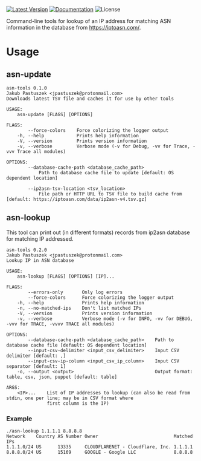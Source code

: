 [![Latest Version]][crates.io] [![Documentation]][docs.rs] ![License]

Command-line tools for lookup of an IP address for matching ASN information in the database from https://iptoasn.com/.

# Usage

## asn-update

```
asn-tools 0.1.0
Jakub Pastuszek <jpastuszek@protonmail.com>
Downloads latest TSV file and caches it for use by other tools

USAGE:
    asn-update [FLAGS] [OPTIONS]

FLAGS:
        --force-colors    Force colorizing the logger output
    -h, --help            Prints help information
    -V, --version         Prints version information
    -v, --verbose         Verbose mode (-v for Debug, -vv for Trace, -vvv Trace all modules)

OPTIONS:
        --database-cache-path <database_cache_path>
            Path to database cache file to update [default: OS dependent location]

        --ip2asn-tsv-location <tsv_location>
            File path or HTTP URL to TSV file to build cache from [default: https://iptoasn.com/data/ip2asn-v4.tsv.gz]
```

## asn-lookup

This tool can print out (in different formats) records from ip2asn database for matching IP addressed.

```
asn-tools 0.2.0
Jakub Pastuszek <jpastuszek@protonmail.com>
Lookup IP in ASN database

USAGE:
    asn-lookup [FLAGS] [OPTIONS] [IP]...

FLAGS:
        --errors-only       Only log errors
        --force-colors      Force colorizing the logger output
    -h, --help              Prints help information
    -n, --no-matched-ips    Don't list matched IPs
    -V, --version           Prints version information
    -v, --verbose           Verbose mode (-v for INFO, -vv for DEBUG, -vvv for TRACE, -vvvv TRACE all modules)

OPTIONS:
        --database-cache-path <database_cache_path>    Path to database cache file [default: OS dependent location]
        --input-csv-delimiter <input_csv_delimiter>    Input CSV delimiter [default: ,]
        --input-csv-ip-column <input_csv_ip_column>    Input CSV separator [default: 1]
    -o, --output <output>                              Output format: table, csv, json, puppet [default: table]

ARGS:
    <IP>...    List of IP addresses to lookup (can also be read from stdin, one per line; may be in CSV format where
               first column is the IP)
```

### Example

```
./asn-lookup 1.1.1.1 8.8.8.8
Network    Country AS Number Owner                            Matched IPs
1.1.1.0/24 US      13335     CLOUDFLARENET - Cloudflare, Inc. 1.1.1.1
8.8.8.0/24 US      15169     GOOGLE - Google LLC              8.8.8.8
```

[crates.io]: https://crates.io/crates/asn-tools
[Latest Version]: https://img.shields.io/crates/v/asn-tools.svg
[Documentation]: https://docs.rs/asn-tools/badge.svg
[docs.rs]: https://docs.rs/asn-tools
[License]: https://img.shields.io/crates/l/asn-tools.svg
